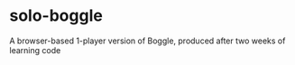 # solo-boggle
A browser-based 1-player version of Boggle, produced after two weeks of learning code
